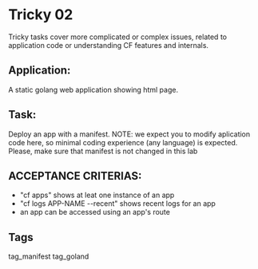 # Tricky 02
Tricky tasks cover more complicated or complex issues, related to 
application code or understanding CF features and internals.

## Application:
A static golang web application showing html page.

## Task:
Deploy an app with a manifest.
NOTE: we expect you to modify aplication code here, so minimal 
coding experience (any language) is expected. Please, make sure
that manifest is not changed in this lab

## ACCEPTANCE CRITERIAS:
- "cf apps" shows at leat one instance of an app
- "cf logs APP-NAME --recent" shows recent logs for an app
- an app can be accessed using an app's route

## Tags
tag_manifest tag_goland
